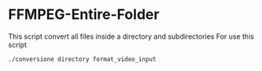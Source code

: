 # FFMPEG-Entire-Folder
This script convert all files inside a directory and subdirectories
For use this script

`./conversione directory format_video_input`
